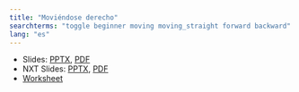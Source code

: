 ```yaml
---
title: "Moviéndose derecho"
searchterms: "toggle beginner moving moving_straight forward backward"
lang: "es"
---
```

 <ul>
 <li class="ng-binding">Slides:
 <a href="ProgrammingLessons/beginner/MovingStraight.pptx">PPTX</a>,
 <a href="ProgrammingLessons/beginner/MovingStraight.pdf">PDF</a>
 </li>
<li class="ng-binding">NXT Slides:
<a href="ProgrammingLessons/beginner/MovingStraightNXT.pptx">PPTX</a>,
<a href="ProgrammingLessons/beginner/MovingStraightNXT.pdf">PDF</a>
</li>
 <li><a href="ProgrammingLessons/beginner/MovingStraight.docx">Worksheet</a>
 </li>

 </ul>
